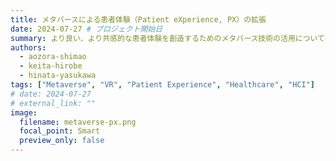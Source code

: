 ```yaml
---
title: メタバースによる患者体験（Patient eXperience, PX）の拡張
date: 2024-07-27 # プロジェクト開始日
summary: より良い、より共感的な患者体験を創造するためのメタバース技術の活用について研究しています。
authors:
  - aozora-shimao
  - keita-hirobe
  - hinata-yasukawa
tags: ["Metaverse", "VR", "Patient Experience", "Healthcare", "HCI"]
# date: 2024-07-27
# external_link: ""
image:
  filename: metaverse-px.png
  focal_point: Smart
  preview_only: false
---
```


<!-- Details on Metaverse for Patient Experience --> 